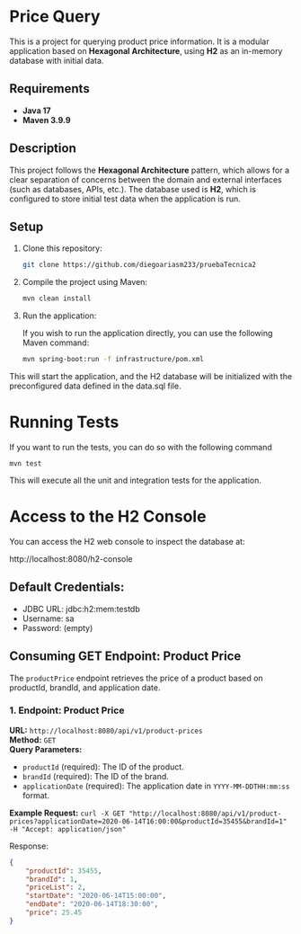# Price Query

This is a project for querying product price information. It is a modular application based on **Hexagonal Architecture**, using **H2** as an in-memory database with initial data.

## Requirements

- **Java 17**
- **Maven 3.9.9**

## Description

This project follows the **Hexagonal Architecture** pattern, which allows for a clear separation of concerns between the domain and external interfaces (such as databases, APIs, etc.). The database used is **H2**, which is configured to store initial test data when the application is run.

## Setup

1. Clone this repository:

   ```bash
   git clone https://github.com/diegoariasm233/pruebaTecnica2

2. Compile the project using Maven:

    ```bash
    mvn clean install

3. Run the application:

   If you wish to run the application directly, you can use the following Maven command:

    ```bash
   mvn spring-boot:run -f infrastructure/pom.xml

This will start the application, and the H2 database will be initialized with the preconfigured data defined in the data.sql file.

# Running Tests

If you want to run the tests, you can do so with the following command
    
    mvn test

This will execute all the unit and integration tests for the application.

# Access to the H2 Console
You can access the H2 web console to inspect the database at:

http://localhost:8080/h2-console

## Default Credentials:

 - JDBC URL: jdbc:h2:mem:testdb
 - Username: sa
 - Password: (empty)


## Consuming GET Endpoint: Product Price

The `productPrice` endpoint retrieves the price of a product based on productId, brandId, and application date.

### 1. Endpoint: Product Price

**URL:** `http://localhost:8080/api/v1/product-prices`  
**Method:** `GET`  
**Query Parameters:**
- `productId` (required): The ID of the product.
- `brandId` (required): The ID of the brand.
- `applicationDate` (required): The application date in `YYYY-MM-DDTHH:mm:ss` format.

**Example Request:**
 `curl -X GET "http://localhost:8080/api/v1/product-prices?applicationDate=2020-06-14T16:00:00&productId=35455&brandId=1" -H "Accept: application/json"`

Response: 
```json
{
    "productId": 35455,
    "brandId": 1,
    "priceList": 2,
    "startDate": "2020-06-14T15:00:00",
    "endDate": "2020-06-14T18:30:00",
    "price": 25.45
}